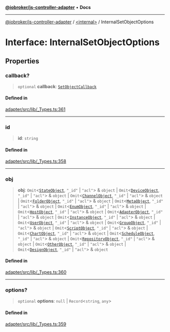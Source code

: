 [**@iobroker/js-controller-adapter**](../../README.md) • **Docs**

***

[@iobroker/js-controller-adapter](../../globals.md) / [\<internal\>](../README.md) / InternalSetObjectOptions

# Interface: InternalSetObjectOptions

## Properties

### callback?

> `optional` **callback**: [`SetObjectCallback`](../type-aliases/SetObjectCallback.md)

#### Defined in

[adapter/src/lib/\_Types.ts:361](https://github.com/ioBroker/ioBroker.js-controller/blob/db3148f4f009815e1f45f53311ac77bd26045ce1/packages/adapter/src/lib/_Types.ts#L361)

***

### id

> **id**: `string`

#### Defined in

[adapter/src/lib/\_Types.ts:358](https://github.com/ioBroker/ioBroker.js-controller/blob/db3148f4f009815e1f45f53311ac77bd26045ce1/packages/adapter/src/lib/_Types.ts#L358)

***

### obj

> **obj**: `Omit`\<[`StateObject`](StateObject.md), `"_id"` \| `"acl"`\> & `object` \| `Omit`\<[`DeviceObject`](DeviceObject.md), `"_id"` \| `"acl"`\> & `object` \| `Omit`\<[`ChannelObject`](ChannelObject.md), `"_id"` \| `"acl"`\> & `object` \| `Omit`\<[`FolderObject`](FolderObject.md), `"_id"` \| `"acl"`\> & `object` \| `Omit`\<[`MetaObject`](MetaObject.md), `"_id"` \| `"acl"`\> & `object` \| `Omit`\<[`EnumObject`](EnumObject.md), `"_id"` \| `"acl"`\> & `object` \| `Omit`\<[`HostObject`](HostObject.md), `"_id"` \| `"acl"`\> & `object` \| `Omit`\<[`AdapterObject`](AdapterObject.md), `"_id"` \| `"acl"`\> & `object` \| `Omit`\<[`InstanceObject`](InstanceObject.md), `"_id"` \| `"acl"`\> & `object` \| `Omit`\<[`UserObject`](UserObject.md), `"_id"` \| `"acl"`\> & `object` \| `Omit`\<[`GroupObject`](GroupObject.md), `"_id"` \| `"acl"`\> & `object` \| `Omit`\<[`ScriptObject`](ScriptObject.md), `"_id"` \| `"acl"`\> & `object` \| `Omit`\<[`ChartObject`](ChartObject.md), `"_id"` \| `"acl"`\> & `object` \| `Omit`\<[`ScheduleObject`](ScheduleObject.md), `"_id"` \| `"acl"`\> & `object` \| `Omit`\<[`RepositoryObject`](RepositoryObject.md), `"_id"` \| `"acl"`\> & `object` \| `Omit`\<[`OtherObject`](OtherObject.md), `"_id"` \| `"acl"`\> & `object` \| `Omit`\<[`DesignObject`](DesignObject.md), `"_id"` \| `"acl"`\> & `object`

#### Defined in

[adapter/src/lib/\_Types.ts:360](https://github.com/ioBroker/ioBroker.js-controller/blob/db3148f4f009815e1f45f53311ac77bd26045ce1/packages/adapter/src/lib/_Types.ts#L360)

***

### options?

> `optional` **options**: `null` \| `Record`\<`string`, `any`\>

#### Defined in

[adapter/src/lib/\_Types.ts:359](https://github.com/ioBroker/ioBroker.js-controller/blob/db3148f4f009815e1f45f53311ac77bd26045ce1/packages/adapter/src/lib/_Types.ts#L359)
